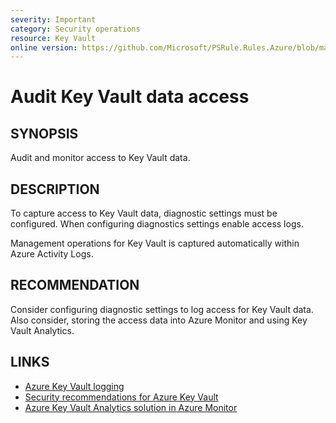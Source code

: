 ```yaml
---
severity: Important
category: Security operations
resource: Key Vault
online version: https://github.com/Microsoft/PSRule.Rules.Azure/blob/master/docs/rules/en/Azure.KeyVault.Logs.md
---
```


# Audit Key Vault data access

## SYNOPSIS

Audit and monitor access to Key Vault data.

## DESCRIPTION

To capture access to Key Vault data, diagnostic settings must be configured.
When configuring diagnostics settings enable access logs.

Management operations for Key Vault is captured automatically within Azure Activity Logs.

## RECOMMENDATION

Consider configuring diagnostic settings to log access for Key Vault data.
Also consider, storing the access data into Azure Monitor and using Key Vault Analytics.

## LINKS

- [Azure Key Vault logging](https://docs.microsoft.com/en-us/azure/key-vault/key-vault-logging)
- [Security recommendations for Azure Key Vault](https://docs.microsoft.com/en-us/azure/key-vault/security-recommendations#monitoring)
- [Azure Key Vault Analytics solution in Azure Monitor](https://docs.microsoft.com/en-us/azure/azure-monitor/insights/azure-key-vault)
